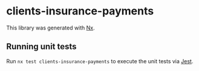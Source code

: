 # clients-insurance-payments

This library was generated with [Nx](https://nx.dev).

## Running unit tests

Run `nx test clients-insurance-payments` to execute the unit tests via [Jest](https://jestjs.io).
